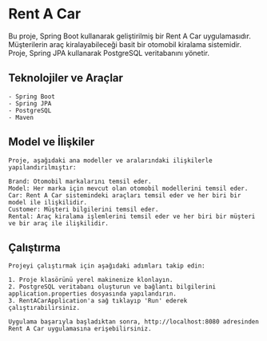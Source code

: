 # Rent A Car

Bu proje, Spring Boot kullanarak geliştirilmiş bir Rent A Car uygulamasıdır.
Müşterilerin araç kiralayabileceği basit bir otomobil kiralama sistemidir.
Proje, Spring JPA kullanarak PostgreSQL veritabanını yönetir.


## Teknolojiler ve Araçlar

```
- Spring Boot
- Spring JPA
- PostgreSQL
- Maven
```  

## Model ve İlişkiler

```
Proje, aşağıdaki ana modeller ve aralarındaki ilişkilerle yapılandırılmıştır:

Brand: Otomobil markalarını temsil eder.
Model: Her marka için mevcut olan otomobil modellerini temsil eder.
Car: Rent A Car sistemindeki araçları temsil eder ve her biri bir model ile ilişkilidir.
Customer: Müşteri bilgilerini temsil eder.
Rental: Araç kiralama işlemlerini temsil eder ve her biri bir müşteri ve bir araç ile ilişkilidir.
```

## Çalıştırma

```
Projeyi çalıştırmak için aşağıdaki adımları takip edin:

1. Proje klasörünü yerel makinenize klonlayın.
2. PostgreSQL veritabanı oluşturun ve bağlantı bilgilerini application.properties dosyasında yapılandırın.
3. RentACarApplication'a sağ tıklayıp 'Run' ederek çalıştırabilirsiniz.

Uygulama başarıyla başladıktan sonra, http://localhost:8080 adresinden Rent A Car uygulamasına erişebilirsiniz.
```
